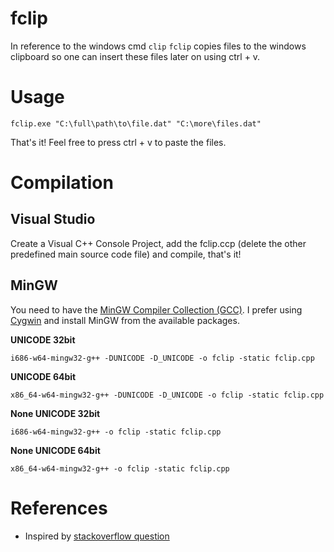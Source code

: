# fclip
In reference to the windows cmd `clip` `fclip` copies files to the windows clipboard so one can insert these files later on using ctrl + v.

# Usage
```
fclip.exe "C:\full\path\to\file.dat" "C:\more\files.dat"
```
That's it! Feel free to press ctrl + v to paste the files.

# Compilation

## Visual Studio

Create a Visual C++ Console Project, add the fclip.ccp (delete the other predefined main source code file) and compile, that's it!

## MinGW

You need to have the [MinGW Compiler Collection (GCC)](https://osdn.net/projects/mingw/releases/). I prefer using [Cygwin](https://cygwin.com/) and install MinGW from the available packages.

**UNICODE 32bit**
```
i686-w64-mingw32-g++ -DUNICODE -D_UNICODE -o fclip -static fclip.cpp 
```
**UNICODE 64bit**
```
x86_64-w64-mingw32-g++ -DUNICODE -D_UNICODE -o fclip -static fclip.cpp 
```
**None UNICODE 32bit**
```
i686-w64-mingw32-g++ -o fclip -static fclip.cpp
```
**None UNICODE 64bit**
```
x86_64-w64-mingw32-g++ -o fclip -static fclip.cpp
```

# References
* Inspired by [stackoverflow question](https://stackoverflow.com/q/25708895/10224443)
